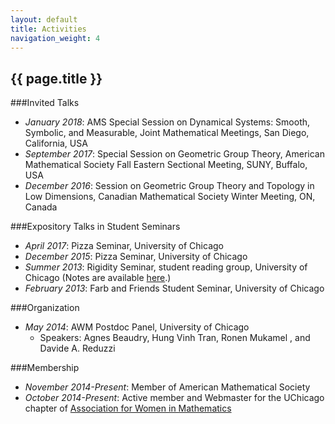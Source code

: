 ```yaml
---
layout: default
title: Activities
navigation_weight: 4
---
```



## {{ page.title }}

###Invited Talks

- *January 2018*: AMS Special Session on Dynamical Systems: Smooth, Symbolic, and Measurable, Joint Mathematical Meetings, San Diego, California, USA
- *September 2017*: Special Session on Geometric Group Theory, American Mathematical Society Fall Eastern Sectional Meeting, SUNY, Buffalo, USA
- *December 2016*: Session on Geometric Group Theory and Topology in Low Dimensions, Canadian Mathematical Society Winter Meeting, ON, Canada


###Expository Talks in Student Seminars

- *April 2017*: Pizza Seminar, University of Chicago
- *December 2015*: Pizza Seminar, University of Chicago
- *Summer 2013*: Rigidity Seminar, student reading group, University of Chicago (Notes are available [here](assets/talks/rig_sem_notes.pdf).)
- *February 2013*: Farb and Friends Student Seminar, University of Chicago

###Organization

- *May 2014*: AWM Postdoc Panel, University of Chicago 
  - Speakers: 	Agnes Beaudry,  Hung Vinh Tran, Ronen Mukamel , and  Davide A. Reduzzi
  
###Membership

- *November 2014-Present*: Member of American Mathematical Society
- *October 2014-Present*: Active member and Webmaster for the UChicago chapter of [Association for Women in Mathematics](http://math.uchicago.edu/~awm/index.html)
